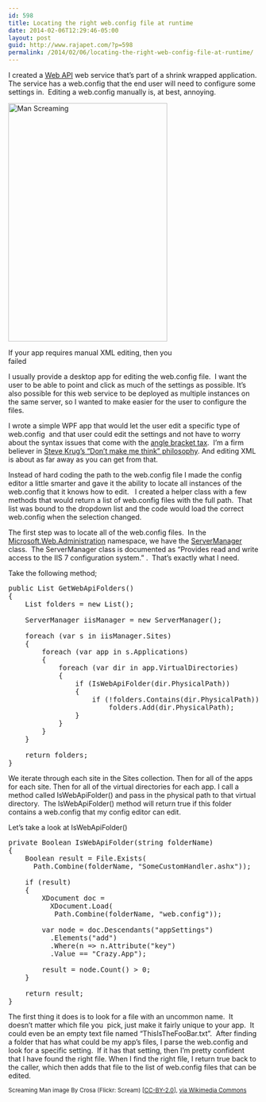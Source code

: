 ```yaml
---
id: 598
title: Locating the right web.config file at runtime
date: 2014-02-06T12:29:46-05:00
layout: post
guid: http://www.rajapet.com/?p=598
permalink: /2014/02/06/locating-the-right-web-config-file-at-runtime/
---
```

I created a [Web API](http://www.asp.net/web-api) web service that&#8217;s part of a shrink wrapped application. The service has a web.config that the end user will need to configure some settings in.  Editing a web.config manually is, at best, annoying.

<div style="width: 330px" class="wp-caption aligncenter">
  <img loading="lazy" alt="Man Screaming" src="http://upload.wikimedia.org/wikipedia/commons/thumb/2/20/Scream_crosathorian.jpg/320px-Scream_crosathorian.jpg" width="320" height="480" />
  
  <p class="wp-caption-text">
    If your app requires manual XML editing, then you failed
  </p>
</div>

I usually provide a desktop app for editing the web.config file.  I want the user to be able to point and click as much of the settings as possible. It&#8217;s also possible for this web service to be deployed as multiple instances on the same server, so I wanted to make easier for the user to configure the files.

I wrote a simple WPF app that would let the user edit a specific type of web.config  and that user could edit the settings and not have to worry about the syntax issues that come with the [angle bracket tax](http://norman.walsh.name/2008/05/13/thetax).  I&#8217;m a firm believer in [Steve Krug&#8217;s &#8220;Don&#8217;t make me think&#8221; philosophy](http://www.sensible.com/dmmt.html). And editing XML is about as far away as you can get from that.

Instead of hard coding the path to the web.config file I made the config editor a little smarter and gave it the ability to locate all instances of the web.config that it knows how to edit.   I created a helper class with a few methods that would return a list of web.config files with the full path.  That list was bound to the dropdown list and the code would load the correct web.config when the selection changed.

The first step was to locate all of the web.config files.  In the [Microsoft.Web.Administration](http://msdn.microsoft.com/en-us/library/microsoft.web.administration(v=vs.90).aspx) namespace, we have the [ServerManager](http://msdn.microsoft.com/en-us/library/microsoft.web.administration.servermanager(v=vs.90).aspx) class.  The ServerManager class is documented as &#8220;Provides read and write access to the IIS 7 configuration system.&#8221; .  That&#8217;s exactly what I need.

Take the following method;

<pre>public List GetWebApiFolders()
{
    List folders = new List();

    ServerManager iisManager = new ServerManager();

    foreach (var s in iisManager.Sites)
    {
        foreach (var app in s.Applications)
        {
            foreach (var dir in app.VirtualDirectories)
            {
                if (IsWebApiFolder(dir.PhysicalPath))
                {
                    if (!folders.Contains(dir.PhysicalPath))
                        folders.Add(dir.PhysicalPath);
                }
            }
        }
    }

    return folders;
}</pre>

We iterate through each site in the Sites collection. Then for all of the apps for each site. Then for all of the virtual directories for each app. I call a method called IsWebApiFolder() and pass in the physical path to that virtual directory.  The IsWebApiFolder() method will return true if this folder contains a web.config that my config editor can edit.

Let&#8217;s take a look at IsWebApiFolder()

<pre>private Boolean IsWebApiFolder(string folderName)
{
    Boolean result = File.Exists(
      Path.Combine(folderName, "SomeCustomHandler.ashx"));

    if (result)
    {
        XDocument doc = 
          XDocument.Load(
           Path.Combine(folderName, "web.config"));

        var node = doc.Descendants("appSettings")
          .Elements("add")
          .Where(n =&gt; n.Attribute("key")
          .Value == "Crazy.App");

        result = node.Count() &gt; 0;
    }

    return result;
}</pre>

The first thing it does is to look for a file with an uncommon name.  It doesn&#8217;t matter which file you  pick, just make it fairly unique to your app.  It could even be an empty text file named &#8220;ThisIsTheFooBar.txt&#8221;.  After finding a folder that has what could be my app&#8217;s files, I parse the web.config and look for a specific setting.  If it has that setting, then I&#8217;m pretty confident that I have found the right file. When I find the right file, I return true back to the caller, which then adds that file to the list of web.config files that can be edited.

<p style="font-size: smaller;">
  Screaming Man image By Crosa (Flickr: Scream) [<a href="http://creativecommons.org/licenses/by/2.0">CC-BY-2.0</a>], <a href="http://commons.wikimedia.org/wiki/File%3AScream_crosathorian.jpg">via Wikimedia Commons</a>
</p>